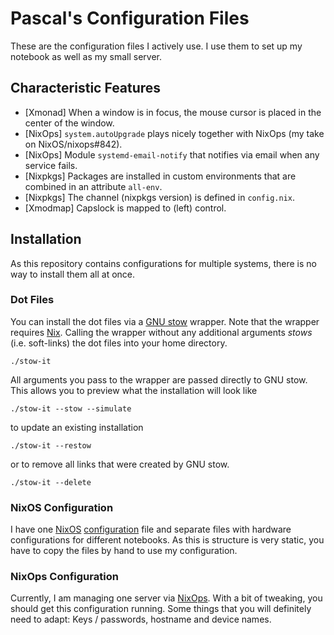 # Pascal's Configuration Files

These are the configuration files I actively use. I use them to set up my
notebook as well as my small server.

## Characteristic Features

* [Xmonad] When a window is in focus, the mouse cursor is placed in the center of the window.
* [NixOps] `system.autoUpgrade` plays nicely together with NixOps (my take on NixOS/nixops#842).
* [NixOps] Module `systemd-email-notify` that notifies via email when any service fails.
* [Nixpkgs] Packages are installed in custom environments that are combined in an attribute `all-env`.
* [Nixpkgs] The channel (nixpkgs version) is defined in `config.nix`.
* [Xmodmap] Capslock is mapped to (left) control.

## Installation

As this repository contains configurations for multiple systems, there is no
way to install them all at once.

### Dot Files

You can install the dot files via a [GNU stow](https://www.gnu.org/software/stow/)
wrapper. Note that the wrapper requires [Nix](https://nixos.org/nix/). Calling the
wrapper without any additional arguments _stows_ (i.e. soft-links) the dot files
into your home directory.

``` shell
./stow-it
```

All arguments you pass to the wrapper are passed directly to GNU stow. This allows
you to preview what the installation will look like

``` shell
./stow-it --stow --simulate
```

to update an existing installation

``` shell
./stow-it --restow
```

or to remove all links that were created by GNU stow.

``` shell
./stow-it --delete
```

### NixOS Configuration

I have one [NixOS](https://nixos.org/nixos/) [configuration](nixos/configuration.nix)
file and separate files with hardware configurations for different notebooks. As
this is structure is very static, you have to copy the files by hand to use my
configuration.

### NixOps Configuration

Currently, I am managing one server via [NixOps](https://nixos.org/nixops/). With a
bit of tweaking, you should get this configuration running. Some things that you will
definitely need to adapt: Keys / passwords, hostname and device names.
